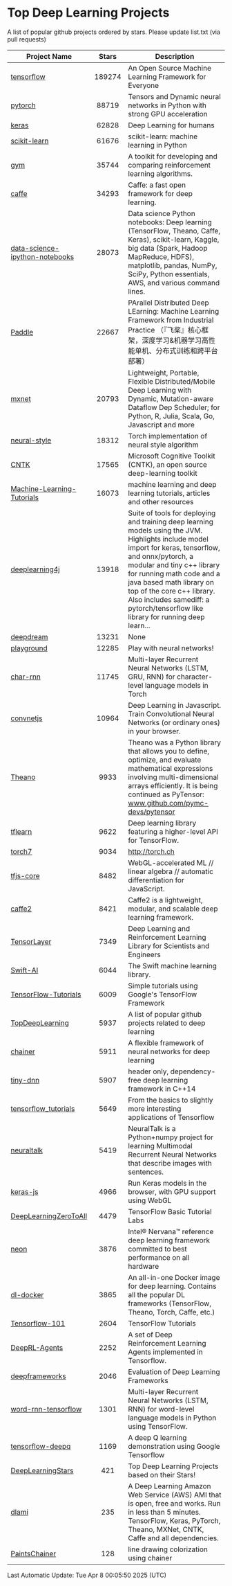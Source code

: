 # Top Deep Learning Projects
A list of popular github projects ordered by stars.
Please update list.txt (via pull requests)

|Project Name| Stars | Description |
| ---------- |:-----:| ----------- |
| [tensorflow](https://github.com/tensorflow/tensorflow) | 189274 | An Open Source Machine Learning Framework for Everyone |
| [pytorch](https://github.com/pytorch/pytorch) | 88719 | Tensors and Dynamic neural networks in Python with strong GPU acceleration |
| [keras](https://github.com/keras-team/keras) | 62828 | Deep Learning for humans |
| [scikit-learn](https://github.com/scikit-learn/scikit-learn) | 61676 | scikit-learn: machine learning in Python |
| [gym](https://github.com/openai/gym) | 35744 | A toolkit for developing and comparing reinforcement learning algorithms. |
| [caffe](https://github.com/BVLC/caffe) | 34293 | Caffe: a fast open framework for deep learning. |
| [data-science-ipython-notebooks](https://github.com/donnemartin/data-science-ipython-notebooks) | 28073 | Data science Python notebooks: Deep learning (TensorFlow, Theano, Caffe, Keras), scikit-learn, Kaggle, big data (Spark, Hadoop MapReduce, HDFS), matplotlib, pandas, NumPy, SciPy, Python essentials, AWS, and various command lines. |
| [Paddle](https://github.com/PaddlePaddle/Paddle) | 22667 | PArallel Distributed Deep LEarning: Machine Learning Framework from Industrial Practice （『飞桨』核心框架，深度学习&机器学习高性能单机、分布式训练和跨平台部署） |
| [mxnet](https://github.com/apache/mxnet) | 20793 | Lightweight, Portable, Flexible Distributed/Mobile Deep Learning with Dynamic, Mutation-aware Dataflow Dep Scheduler; for Python, R, Julia, Scala, Go, Javascript and more |
| [neural-style](https://github.com/jcjohnson/neural-style) | 18312 | Torch implementation of neural style algorithm |
| [CNTK](https://github.com/microsoft/CNTK) | 17565 | Microsoft Cognitive Toolkit (CNTK), an open source deep-learning toolkit |
| [Machine-Learning-Tutorials](https://github.com/ujjwalkarn/Machine-Learning-Tutorials) | 16073 | machine learning and deep learning tutorials, articles and other resources  |
| [deeplearning4j](https://github.com/deeplearning4j/deeplearning4j) | 13918 | Suite of tools for deploying and training deep learning models using the JVM. Highlights include model import for keras, tensorflow, and onnx/pytorch, a modular and tiny c++ library for running math code and a java based math library on top of the core c++ library. Also includes samediff: a pytorch/tensorflow like library for running deep learn... |
| [deepdream](https://github.com/google/deepdream) | 13231 | None |
| [playground](https://github.com/tensorflow/playground) | 12285 | Play with neural networks! |
| [char-rnn](https://github.com/karpathy/char-rnn) | 11745 | Multi-layer Recurrent Neural Networks (LSTM, GRU, RNN) for character-level language models in Torch |
| [convnetjs](https://github.com/karpathy/convnetjs) | 10964 | Deep Learning in Javascript. Train Convolutional Neural Networks (or ordinary ones) in your browser. |
| [Theano](https://github.com/Theano/Theano) | 9933 | Theano was a Python library that allows you to define, optimize, and evaluate mathematical expressions involving multi-dimensional arrays efficiently. It is being continued as PyTensor: www.github.com/pymc-devs/pytensor |
| [tflearn](https://github.com/tflearn/tflearn) | 9622 | Deep learning library featuring a higher-level API for TensorFlow. |
| [torch7](https://github.com/torch/torch7) | 9034 | http://torch.ch |
| [tfjs-core](https://github.com/tensorflow/tfjs-core) | 8482 | WebGL-accelerated ML // linear algebra // automatic differentiation for JavaScript. |
| [caffe2](https://github.com/facebookarchive/caffe2) | 8421 | Caffe2 is a lightweight, modular, and scalable deep learning framework. |
| [TensorLayer](https://github.com/tensorlayer/TensorLayer) | 7349 | Deep Learning and Reinforcement Learning Library for Scientists and Engineers  |
| [Swift-AI](https://github.com/Swift-AI/Swift-AI) | 6044 | The Swift machine learning library. |
| [TensorFlow-Tutorials](https://github.com/nlintz/TensorFlow-Tutorials) | 6009 | Simple tutorials using Google's TensorFlow Framework |
| [TopDeepLearning](https://github.com/aymericdamien/TopDeepLearning) | 5937 | A list of popular github projects related to deep learning |
| [chainer](https://github.com/chainer/chainer) | 5911 | A flexible framework of neural networks for deep learning |
| [tiny-dnn](https://github.com/tiny-dnn/tiny-dnn) | 5907 | header only, dependency-free deep learning framework in C++14 |
| [tensorflow_tutorials](https://github.com/pkmital/tensorflow_tutorials) | 5649 | From the basics to slightly more interesting applications of Tensorflow |
| [neuraltalk](https://github.com/karpathy/neuraltalk) | 5419 | NeuralTalk is a Python+numpy project for learning Multimodal Recurrent Neural Networks that describe images with sentences. |
| [keras-js](https://github.com/transcranial/keras-js) | 4966 | Run Keras models in the browser, with GPU support using WebGL |
| [DeepLearningZeroToAll](https://github.com/hunkim/DeepLearningZeroToAll) | 4479 | TensorFlow Basic Tutorial Labs |
| [neon](https://github.com/NervanaSystems/neon) | 3876 | Intel® Nervana™ reference deep learning framework committed to best performance on all hardware |
| [dl-docker](https://github.com/floydhub/dl-docker) | 3865 | An all-in-one Docker image for deep learning. Contains all the popular DL frameworks (TensorFlow, Theano, Torch, Caffe, etc.) |
| [Tensorflow-101](https://github.com/sjchoi86/Tensorflow-101) | 2604 | TensorFlow Tutorials |
| [DeepRL-Agents](https://github.com/awjuliani/DeepRL-Agents) | 2252 | A set of Deep Reinforcement Learning Agents implemented in Tensorflow. |
| [deepframeworks](https://github.com/zer0n/deepframeworks) | 2046 | Evaluation of Deep Learning Frameworks |
| [word-rnn-tensorflow](https://github.com/hunkim/word-rnn-tensorflow) | 1301 | Multi-layer Recurrent Neural Networks (LSTM, RNN) for word-level language models in Python using TensorFlow. |
| [tensorflow-deepq](https://github.com/siemanko/tensorflow-deepq) | 1169 | A deep Q learning demonstration using Google Tensorflow |
| [DeepLearningStars](https://github.com/hunkim/DeepLearningStars) | 421 | Top Deep Learning Projects based on their Stars! |
| [dlami](https://github.com/ritchieng/dlami) | 235 | A Deep Learning Amazon Web Service (AWS) AMI that is open, free and works. Run in less than 5 minutes. TensorFlow, Keras, PyTorch, Theano, MXNet, CNTK, Caffe and all dependencies. |
| [PaintsChainer](https://github.com/taizan/PaintsChainer) | 128 | line drawing colorization using chainer |

Last Automatic Update: Tue Apr  8 00:05:50 2025 (UTC)
